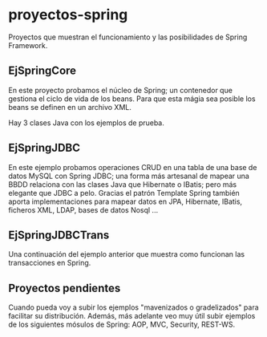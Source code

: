 # proyectos-spring
Proyectos que muestran el funcionamiento y las posibilidades de Spring Framework.

EjSpringCore
-----------
En este proyecto probamos el núcleo de Spring; un contenedor 
que gestiona el ciclo de vida de los beans.
Para que esta mágia sea posible los beans se definen en un archivo XML.

Hay 3 clases Java con los ejemplos de prueba.

EjSpringJDBC
-------------
En este ejemplo probamos operaciones CRUD en una tabla de una base de datos MySQL con Spring JDBC; una forma más artesanal 
de mapear una BBDD relaciona con las clases Java que Hibernate o IBatis; pero más elegante que JDBC a pelo.
Gracias el patrón Template Spring también aporta implementaciones para mapear datos en JPA, Hibernate, IBatis, ficheros XML, LDAP, bases de datos Nosql ...

EjSpringJDBCTrans
------------------
Una continuación del ejemplo anterior que muestra como funcionan las transacciones en Spring.

Proyectos pendientes
--------------------
Cuando pueda voy a subir los ejemplos "mavenizados o gradelizados" para facilitar su distribución.
Además, más adelante veo muy útil subir ejemplos de los siguientes mósulos de Spring: 
AOP, MVC, Security, REST-WS.


